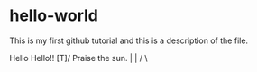 # hello-world
This is my first github tutorial and this is a description of the file.

Hello Hello!! \[T]/ Praise the sun.
               | |
              /   \
